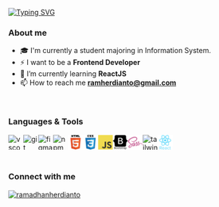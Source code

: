 
[![Typing SVG](https://readme-typing-svg.herokuapp.com?size=40&duration=4000&color=FF8849&left=true&vLeft=true&multiline=true&width=1100&height=80&lines=Hi+%F0%9F%91%8B%2C+I'm+Ramadhan+Herdianto)](https://git.io/typing-svg)
<br/>

<h3 align="left">About me</h3>

- 🎓 I'm currently a student majoring in Information System.
- ⚡ I want to be a **Frontend Developer**
- 📖 I’m currently learning **ReactJS**
- 📫 How to reach me **ramherdianto@gmail.com**
<br/>

<h3 align="left">Languages & Tools</h3>
<img height="30px" width="30px" align="left" src="https://user-images.githubusercontent.com/83576172/163422867-804433e7-b0a8-4371-88ec-bf77b6f99d17.png" alt="vscode" />
<img height="30px" width="30px" align="left" src="https://www.vectorlogo.zone/logos/git-scm/git-scm-icon.svg" alt="git" />
<img height="30px" width="30px" align="left" src="https://www.vectorlogo.zone/logos/figma/figma-icon.svg" alt="figma" />
<img height="30px" width="30px" align="left" src="https://user-images.githubusercontent.com/79355239/151290690-197d5ed7-a766-4664-a138-062e6ecd56d1.svg" alt="npm" />
<img height="30px" width="30px" align="left" src="https://raw.githubusercontent.com/devicons/devicon/master/icons/html5/html5-original-wordmark.svg" alt="html5" />
<img height="30px" width="30px" align="left" src="https://raw.githubusercontent.com/devicons/devicon/master/icons/css3/css3-original-wordmark.svg" alt="css3" />
<img height="30px" width="30px" align="left" src="https://raw.githubusercontent.com/devicons/devicon/master/icons/javascript/javascript-original.svg" alt="javascript" />
<img height="30px" width="30px" align="left" src="https://raw.githubusercontent.com/devicons/devicon/master/icons/bootstrap/bootstrap-plain-wordmark.svg" alt="bootstrap" />
<img height="30px" width="30px" align="left" src="https://raw.githubusercontent.com/devicons/devicon/master/icons/sass/sass-original.svg" alt="sass" />
<img height="30px" width="30px" align="left" src="https://www.vectorlogo.zone/logos/tailwindcss/tailwindcss-icon.svg" alt="tailwind" />
<img height="30px" width="30px" align="left" src="https://raw.githubusercontent.com/devicons/devicon/master/icons/react/react-original-wordmark.svg" alt="react.js" />

<br/>
<br/>
<br/>

<h3 align="left">Connect with me</h3>
<a href="https://linkedin.com/in/ramadhanherdianto" target="blank"><img align="center" src="https://raw.githubusercontent.com/rahuldkjain/github-profile-readme-generator/master/src/images/icons/Social/linked-in-alt.svg" alt="ramadhanherdianto" height="30px" width="30px" /></a>

